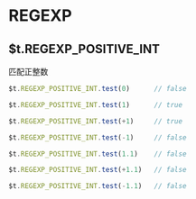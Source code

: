# REGEXP

## $t.REGEXP_POSITIVE_INT

匹配正整数

```javascript
$t.REGEXP_POSITIVE_INT.test(0)      // false

$t.REGEXP_POSITIVE_INT.test(1)      // true

$t.REGEXP_POSITIVE_INT.test(+1)     // true

$t.REGEXP_POSITIVE_INT.test(-1)     // false

$t.REGEXP_POSITIVE_INT.test(1.1)    // false

$t.REGEXP_POSITIVE_INT.test(+1.1)   // false

$t.REGEXP_POSITIVE_INT.test(-1.1)   // false
```

